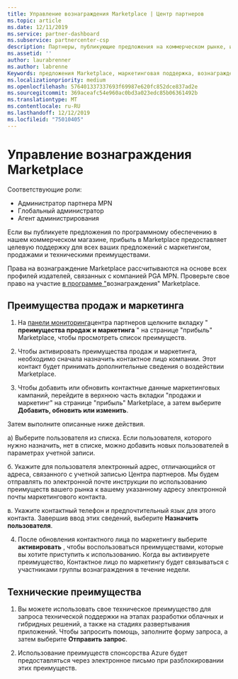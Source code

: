 ```yaml
---
title: Управление вознаграждения Marketplace | Центр партнеров
ms.topic: article
ms.date: 12/11/2019
ms.service: partner-dashboard
ms.subservice: partnercenter-csp
description: Партнеры, публикующие предложения на коммерческом рынке, имеют право на поддержку маркетинговых услуг.
ms.assetid: ''
author: laurabrenner
ms.author: labrenne
Keywords: предложения Marketplace, маркетинговая поддержка, вознаграждения, преимущества для издателя
ms.localizationpriority: medium
ms.openlocfilehash: 576401337337693f69987e620fc852dce837ad2e
ms.sourcegitcommit: 369aceafc54e960ac0bd3a023edc85b06361492b
ms.translationtype: MT
ms.contentlocale: ru-RU
ms.lasthandoff: 12/12/2019
ms.locfileid: "75010405"
---
```

# <a name="manage-marketplace-rewards"></a>Управление вознаграждения Marketplace

Соответствующие роли:

- Администратор партнера MPN
- Глобальный администратор
- Агент администрирования

Если вы публикуете предложения по программному обеспечению в нашем коммерческом магазине, прибыль в Marketplace предоставляет целевую поддержку для всех ваших предложений с маркетингом, продажами и техническими преимуществами. 

Права на вознаграждение Marketplace рассчитываются на основе всех профилей издателей, связанных с компанией PGA MPN. Проверьте свое право на участие [в программе "](https://partner.microsoft.com/dashboard/mpn/program/commercialmarketplace)вознаграждения" Marketplace. 


## <a name="sales-and-marketing-benefits"></a>Преимущества продаж и маркетинга

1. На [панели мониторинга](https://partner.microsoft.com/dashboard)центра партнеров щелкните вкладку " **преимущества продаж и маркетинга** " на странице "прибыль" Marketplace, чтобы просмотреть список преимуществ. 

2. Чтобы активировать преимущества продаж и маркетинга, необходимо сначала назначить контактное лицо компании. Этот контакт будет принимать дополнительные сведения о воздействии Marketplace.

3. Чтобы добавить или обновить контактные данные маркетинговых кампаний, перейдите в верхнюю часть вкладки "продажи и маркетинг" на странице "прибыль" Marketplace, а затем выберите **Добавить, обновить или изменить**. 

Затем выполните описанные ниже действия.

а) Выберите пользователя из списка. Если пользователя, которого нужно назначить, нет в списке, можно добавить новых пользователей в параметрах учетной записи.

б. Укажите для пользователя электронный адрес, отличающийся от адреса, связанного с учетной записью Центра партнеров. Мы будем отправлять по электронной почте инструкции по использованию преимуществ вашего рынка к вашему указанному адресу электронной почты маркетингового контакта.

в. Укажите контактный телефон и предпочтительный язык для этого контакта. Завершив ввод этих сведений, выберите **Назначить пользователя**.

4. После обновления контактного лица по маркетингу выберите **активировать** , чтобы воспользоваться преимуществами, которые вы хотите приступить к использованию. Когда вы активируете преимущество, Контактное лицо по маркетингу будет связываться с участниками группы вознаграждения в течение недели.

## <a name="technical-benefits"></a>Технические преимущества

1. Вы можете использовать свое техническое преимущество для запроса технической поддержки на этапах разработки облачных и гибридных решений, а также на стадиях развертывания приложений. Чтобы запросить помощь, заполните форму запроса, а затем выберите **Отправить запрос**.

2. Использование преимуществ спонсорства Azure будет предоставляться через электронное письмо при разблокировании этих преимуществ. 

